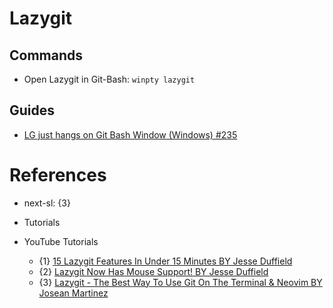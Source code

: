 # Lazygit

## Commands
* Open Lazygit in Git-Bash: `winpty lazygit`

## Guides
* [LG just hangs on Git Bash Window (Windows) #235](https://github.com/jesseduffield/lazygit/issues/235)

# References

* next-sl: {3}

* Tutorials

* YouTube Tutorials
  * {1} [15 Lazygit Features In Under 15 Minutes BY Jesse Duffield](https://www.youtube.com/watch?v=CPLdltN7wgE)
  * {2} [Lazygit Now Has Mouse Support! BY Jesse Duffield](https://www.youtube.com/watch?v=F7TCWUO9vt4)
  * {3} [Lazygit - The Best Way To Use Git On The Terminal & Neovim BY Josean Martinez](https://www.youtube.com/watch?v=Ihg37znaiBo)
